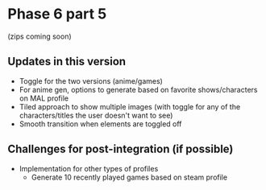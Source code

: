 # Phase 6 part 5
(zips coming soon)

## **Updates in this version**
- Toggle for the two versions (anime/games)
- For anime gen, options to generate based on favorite shows/characters on MAL profile
- Tiled approach to show multiple images (with toggle for any of the characters/titles the user doesn't want to see)
- Smooth transition when elements are toggled off

## **Challenges for post-integration (if possible)**
- Implementation for other types of profiles
    - Generate 10 recently played games based on steam profile
